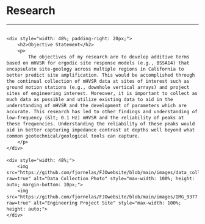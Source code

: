 # Research
---

<div style="display: flex; justify-content: space-between; align-items: flex-start;">

    <div style="width: 48%; padding-right: 20px;">
        <h2>Objective Statement</h2>
        <p>
            The objectives of my research are to develop additive terms based on mHVSR for ergodic site response models (e.g., BSSA14) that encapsulate site-geology across multiple regions in California to better predict site amplification. This would be accomplished through the continual collection of mHVSR data at sites of interest such as ground motion stations (e.g., downhole vertical arrays) and project sites of engineering interest. Moreover, it is important to collect as much data as possible and utilize existing data to aid in the understanding of mHVSR and the development of parameters which are accurate. This research has led to other findings and understanding of low-frequency (&lt; 0.1 Hz) mHVSR and the reliability of peaks at these frequencies. Understanding the reliability of these peaks would aid in better capturing impedance contrast at depths well beyond what common geotechnical/geological tools can capture.
        </p>
    </div>

    <div style="width: 48%;">
        <img src="https://github.com/fjornelas/FJOwebsite/blob/main/images/data_collection_photo.png?raw=true" alt="Data Collection Photo" style="max-width: 100%; height: auto; margin-bottom: 10px;">
        <img src="https://github.com/fjornelas/FJOwebsite/blob/main/images/IMG_9377.jpg?raw=true" alt="Engineering Project Site" style="max-width: 100%; height: auto;">
    </div>

</div>
